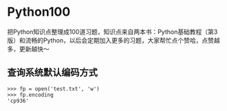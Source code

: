 # Python100
把Python知识点整理成100道习题，知识点来自两本书：Python基础教程（第3版）和流畅的Python，以后会定期加入更多的习题，大家帮忙点个赞哈，点赞越多，更新越快～


## 查询系统默认编码方式


```
>>> fp = open('test.txt', 'w')
>>> fp.encoding
'cp936'
```
